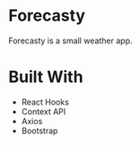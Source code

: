 # Forecasty

Forecasty is a small weather app.

# Built With

* React Hooks
* Context API
* Axios
* Bootstrap

